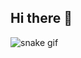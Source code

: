 ## Hi there 👋

<!--
**ninankh/ninankh** is a ✨ _special_ ✨ repository because its `README.md` (this file) appears on your GitHub profile.

Here are some ideas to get you started:

- 🔭 I’m currently studying in UM-JI
- 🌱 I’m currently learning STM32
-->

![snake gif](https://github.com/YOUR_USERNAME/YOUR_USERNAME/blob/output/github-snake-dark.svg)
